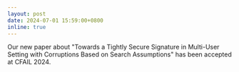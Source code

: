 ```yaml
---
layout: post
date: 2024-07-01 15:59:00+0800
inline: true
---
```


Our new paper about "Towards a Tightly Secure Signature in Multi-User Setting with Corruptions Based on Search Assumptions" has been accepted at CFAIL 2024.
